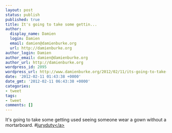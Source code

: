 ```yaml
---
layout: post
status: publish
published: true
title: It's going to take some gettin...
author:
  display_name: Damien
  login: Damien
  email: damien@damienburke.org
  url: http://damienburke.org
author_login: Damien
author_email: damien@damienburke.org
author_url: http://damienburke.org
wordpress_id: 2095
wordpress_url: http://www.damienburke.org/2012/02/11/its-going-to-take-some-gettin-2/
date: '2012-02-11 01:43:38 +0000'
date_gmt: '2012-02-11 06:43:38 +0000'
categories:
- tweet
tags:
- tweet
comments: []
---
```

<p>It's going to take some getting used seeing someone wear a gown without a mortarboard. #<a href="http:&#47;&#47;search.twitter.com&#47;search?q=%23juryduty" class="aktt_hashtag">juryduty<&#47;a></p>
